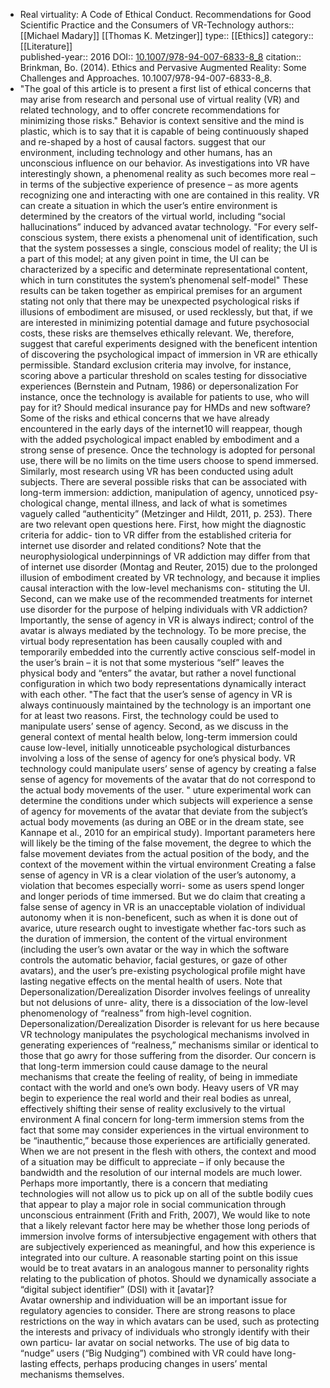- Real virtuality: A Code of Ethical Conduct. Recommendations for Good Scientific Practice and the Consumers of VR-Technology
  authors::  [[Michael Madary]] [[Thomas K. Metzinger]]
  type:: [[Ethics]] 
  category:: [[Literature]]  
  published-year:: 2016
  DOI:: [10.1007/978-94-007-6833-8_8](https://doi.org/10.1007/978-94-007-6833-8_8) 
  citation:: Brinkman, Bo. (2014). Ethics and Pervasive Augmented Reality: Some Challenges and Approaches. 10.1007/978-94-007-6833-8_8.
- "The goal of this article is to present a first list of ethical concerns that may arise from
  research and personal use of virtual reality (VR) and related technology, and to offer
  concrete recommendations for minimizing those risks."
  Behavior is context sensitive and the mind is plastic, which is to say that it is capable of being continuously shaped and re-shaped by a host of causal factors.
  suggest that our environment, including technology and other humans, has an unconscious influence on our behavior.
  As investigations into VR have interestingly shown, a phenomenal reality as such becomes more real – in terms of the subjective experience of presence – as more agents recognizing one and interacting with one are contained in this reality.
  VR can create a situation in which the user’s entire environment is determined by the creators of the virtual world, including “social hallucinations” induced by advanced avatar technology.
  "For every self-conscious system, there exists a phenomenal unit of identification, such that the system possesses a single, conscious model of reality; the UI is a part of this model; at any given
  point in time, the UI can be characterized by a specific and determinate representational content, which in turn constitutes the system’s phenomenal self-model"
  These results can be taken together as empirical premises for an argument stating not only that there may be unexpected psychological risks if illusions of embodiment are misused, or used recklessly, but that, if we are interested in minimizing potential damage and future psychosocial costs, these risks are themselves ethically relevant.
  We, therefore, suggest that careful experiments designed with the beneficent intention of discovering the psychological impact of immersion in VR are ethically permissible.
  Standard exclusion criteria may involve, for instance, scoring above a particular threshold on scales testing for dissociative experiences (Bernstein and Putnam, 1986) or depersonalization
  For instance, once the technology is available for patients to use, who will pay for it? Should medical insurance pay for HMDs and new software?
  Some of the risks and ethical concerns that we have already encountered in the early days of the internet10 will reappear, though with the added psychological impact enabled by embodiment and a strong sense of presence.
  Once the technology is adopted for personal use, there will be no limits on the time users choose to spend immersed. Similarly, most research using VR has been conducted using adult subjects.
  There are several possible risks that can be associated with long-term immersion: addiction, manipulation of agency, unnoticed psy- chological change, mental illness, and lack of what is sometimes vaguely called “authenticity” (Metzinger and Hildt, 2011, p. 253).
  There are two relevant open questions here. First, how might the diagnostic criteria for addic- tion to VR differ from the established criteria for internet use disorder and related conditions? Note that the neurophysiological underpinnings of VR addiction may differ from that of internet use disorder (Montag and Reuter, 2015) due to the prolonged illusion of embodiment created by VR technology, and because it implies causal interaction with the low-level mechanisms con- stituting the UI. Second, can we make use of the recommended treatments for internet use disorder for the purpose of helping individuals with VR addiction?
  Importantly, the sense of agency in VR is always indirect; control of the avatar is always mediated by the technology. To be more precise, the virtual body representation has been causally coupled with and temporarily embedded into the currently active conscious self-model in the user’s brain – it is not that some mysterious “self” leaves the physical body and “enters” the avatar, but rather a novel functional configuration in which two body representations dynamically interact with each other.
  "The fact that the user’s sense of agency in VR is always continuously maintained by the technology is an important one for at least two reasons. First, the technology could be used to manipulate users’ sense of agency. Second, as we discuss in the general context of mental health below, long-term immersion could cause low-level, initially unnoticeable psychological disturbances involving a loss of the sense of agency for one’s physical body.
  VR technology could manipulate users’ sense of agency by creating a false sense of agency for movements of the avatar that do not correspond to the actual body movements of the user. "
  uture experimental work can determine the conditions under which subjects will experience a sense of agency for movements of the avatar that deviate from the subject’s actual body movements (as during an OBE or in the dream state, see Kannape et al., 2010 for an empirical study). Important parameters here will likely be the timing of the false movement, the degree to which the false movement deviates from the actual position of the body, and the context of the movement within the virtual environment
  Creating a false sense of agency in VR is a clear violation of the user’s autonomy, a violation that becomes especially worri- some as users spend longer and longer periods of time immersed.
  But we do claim that creating a false sense of agency in VR is an unacceptable violation of individual autonomy when it is non-beneficent, such as when it is done out of avarice,
  uture research ought to investigate whether fac-tors such as the duration of immersion, the content of the virtual environment (including the user’s own avatar or the way in which the software controls the automatic behavior, facial gestures, or gaze of other avatars), and the user’s pre-existing psychological profile might have lasting negative effects on the mental health of users.
  Note that Depersonalization/Derealization Disorder involves feelings of unreality but not delusions of unre- ality, there is a dissociation of the low-level phenomenology of “realness” from high-level cognition.
  Depersonalization/Derealization Disorder is relevant for us here because VR technology manipulates the psychological mechanisms involved in generating experiences of “realness,” mechanisms similar or identical to those that go awry for those suffering from the disorder.
  Our concern is that long-term immersion could cause damage to the neural mechanisms that create the feeling of reality, of being in immediate contact with the world and one’s own body. Heavy users of VR may begin to experience the real world and their real bodies as unreal, effectively shifting their sense of reality exclusively to the virtual environment
  A final concern for long-term immersion stems from the fact that some may consider experiences in the virtual environment to be “inauthentic,” because those experiences are artificially generated.
  When we are not present in the flesh with others, the context and mood of a situation may be difficult to appreciate – if only because the bandwidth and the resolution of our internal models are much lower. Perhaps more importantly, there is a concern that mediating technologies will not allow us to pick up on all of the subtle bodily cues that appear to play a major role in social communication through unconscious entrainment (Frith and Frith, 2007), 
  We would like to note that a likely relevant factor here may be whether those long periods of immersion involve forms of intersubjective engagement with others that are subjectively experienced as meaningful, and how this experience is integrated into our culture.
  A reasonable starting point on this issue would be to treat avatars in an analogous manner to personality rights relating to the publication of photos.
  Should we dynamically associate a “digital subject identifier” (DSI) with it [avatar]?  
  Avatar ownership and individuation will be an important issue for regulatory agencies to consider. There are strong reasons to place restrictions on the way in which avatars can be used, such as protecting the interests and privacy of individuals who strongly identify with their own particu- lar avatar on social networks.
  The use of big data to “nudge” users (“Big Nudging”) combined with VR could have long-lasting effects, perhaps producing changes in users’ mental mechanisms themselves.